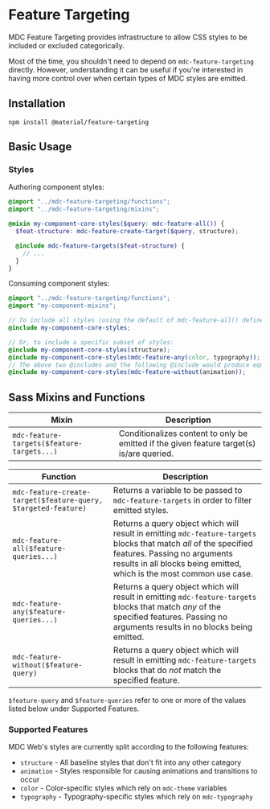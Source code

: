 <!--docs:
title: "Feature Targeting"
layout: detail
section: components
excerpt: "Provides infrastructure to allow CSS styles to be included or excluded categorically."
path: /catalog/feature-targeting/
-->

# Feature Targeting

MDC Feature Targeting provides infrastructure to allow CSS styles to be included or excluded categorically.

Most of the time, you shouldn't need to depend on `mdc-feature-targeting` directly. However, understanding it can be useful if you're interested in having more control over when certain types of MDC styles are emitted.

## Installation

```
npm install @material/feature-targeting
```

## Basic Usage

### Styles

Authoring component styles:

```scss
@import "../mdc-feature-targeting/functions";
@import "../mdc-feature-targeting/mixins";

@mixin my-component-core-styles($query: mdc-feature-all()) {
  $feat-structure: mdc-feature-create-target($query, structure);

  @include mdc-feature-targets($feat-structure) {
    // ...
  }
}
```

Consuming component styles:

```scss
@import "../mdc-feature-targeting/functions";
@import "my-component-mixins";

// To include all styles (using the default of mdc-feature-all() defined above):
@include my-component-core-styles;

// Or, to include a specific subset of styles:
@include my-component-core-styles(structure);
@include my-component-core-styles(mdc-feature-any(color, typography));
// The above two @includes and the following @include would produce equivalent results:
@include my-component-core-styles(mdc-feature-without(animation));
```

## Sass Mixins and Functions

Mixin | Description
--- | ---
`mdc-feature-targets($feature-targets...)` | Conditionalizes content to only be emitted if the given feature target(s) is/are queried.

Function | Description
--- | ---
`mdc-feature-create-target($feature-query, $targeted-feature)` | Returns a variable to be passed to `mdc-feature-targets` in order to filter emitted styles.
`mdc-feature-all($feature-queries...)` | Returns a query object which will result in emitting `mdc-feature-targets` blocks that match _all_ of the specified features. Passing no arguments results in all blocks being emitted, which is the most common use case.
`mdc-feature-any($feature-queries...)` | Returns a query object which will result in emitting `mdc-feature-targets` blocks that match _any_ of the specified features. Passing no arguments results in no blocks being emitted.
`mdc-feature-without($feature-query)` | Returns a query object which will result in emitting `mdc-feature-targets` blocks that do _not_ match the specified feature.

`$feature-query` and `$feature-queries` refer to one or more of the values listed below under Supported Features.

### Supported Features

MDC Web's styles are currently split according to the following features:

* `structure` - All baseline styles that don't fit into any other category
* `animation` - Styles responsible for causing animations and transitions to occur
* `color` - Color-specific styles which rely on `mdc-theme` variables
* `typography` - Typography-specific styles which rely on `mdc-typography`
